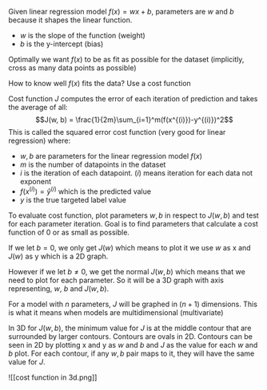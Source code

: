 Given linear regression model $f(x)=wx+b$, parameters are $w$ and $b$ because it shapes the linear function.
- $w$ is the slope of the function (weight)
- $b$ is the y-intercept (bias)

Optimally we want $f(x)$ to be as fit as possible for the dataset (implicitly, cross as many data points as possible)

How to know well $f(x)$ fits the data? Use a cost function

Cost function $J$ computes the error of each iteration of prediction and takes the average of all: $$J(w, b) = \frac{1}{2m}\sum_{i=1}^m(f(x^{(i)})-y^{(i)})^2$$
This is called the squared error cost function (very good for linear regression) where:
- $w,b$ are parameters for the linear regression model $f(x)$
- $m$ is the number of datapoints in the dataset
- $i$ is the iteration of each datapoint. $(i)$ means iteration for each data not exponent
- $f(x^{(i)})=\hat{y}^{(i)}$ which is the predicted value
- $y$ is the true targeted label value

To evaluate cost function, plot parameters $w, b$ in respect to $J(w, b)$ and test for each parameter iteration. Goal is to find parameters that calculate a cost function of 0 or as small as possible.

If we let $b=0$, we only get $J(w)$ which means to plot it we use $w$ as x and $J(w)$ as y which is a 2D graph.

However if we let $b\not=0$, we get the normal $J(w, b)$ which means that we need to plot for each parameter. So it will be a 3D graph with axis representing, $w$, $b$ and $J(w,b)$.

For a model with $n$ parameters, $J$ will be graphed in $(n+1)$ dimensions.
	This is what it means when models are multidimensional (multivariate)

In 3D for $J(w,b)$, the minimum value for $J$ is at the middle contour that are surrounded by larger contours. Contours are ovals in 2D.
	Contours can be seen in 2D by plotting x and y as $w$ and $b$ and $J$ as the value for each $w$ and $b$ plot. For each contour, if any $w,b$ pair maps to it, they will have the same value for $J$.

![[cost function in 3d.png]]